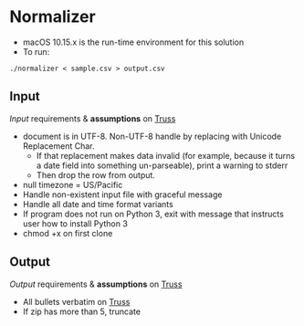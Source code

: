 # Normalizer

- macOS 10.15.x is the run-time environment for this solution
- To run:

```
./normalizer < sample.csv > output.csv

```

## Input

*Input* requirements & **assumptions** on [Truss](https://github.com/trussworks/truss-interview#the-problem-csv-normalization)

- document is in UTF-8. Non-UTF-8 handle by replacing with Unicode Replacement Char.
    - If that replacement makes data invalid (for example, because it turns a date field into something un-parseable), print a warning to stderr 
    - Then drop the row from output.
- null timezone = US/Pacific
- Handle non-existent input file with graceful message
- Handle all date and time format variants
- If program does not run on Python 3, exit with message that instructs user how to install Python 3
- chmod +x on first clone


## Output 

*Output* requirements & **assumptions** on [Truss](https://github.com/trussworks/truss-interview#the-problem-csv-normalization)

- All bullets verbatim on [Truss](https://github.com/trussworks/truss-interview#the-problem-csv-normalization)
- If zip has more than 5, truncate



